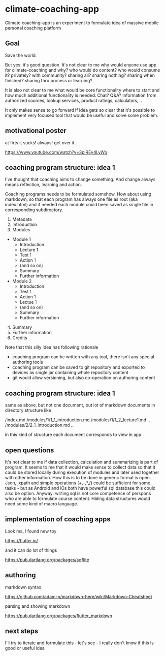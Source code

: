 # climate-coaching-app

Climate coaching-app is an experiment to formulate idea of massive mobile personal coaching platform 

## Goal

Save the world.

But yes: it's good question. It's not clear to me why would anyone use app for climate-coaching and why? who would do content? who would consume it? privately? with community? sharing all? sharing nothing? sharing when finished? sharing thru process or learning? 

It is also not clear to me what would be core functionality where to start and how much additional functionality is needed. Chat? Q&A? Information from authorized sources, lookup services, product ratings, calculators, ..

It only makes sense to go forward if idea gets so clear that it's possible to implement very focused tool that would be useful and solve some problem.

## motivational poster

at firts it sucks! always! get over it..

https://www.youtube.com/watch?v=3plREv4LyWo

## coaching program structure: idea 1

I've thought that coaching aims to change something. And change always means reflection, learning and action.

Coaching programs needs to be formulated somehow. How about using markdown, so that each program has always one file as root (aka index.html) and if needed each module could been saved as single file in corresponding subdirectory.

1. Metadata
2. Introduction
3. Modules
  * Module 1
    * Introduction
    * Lecture 1
    * Test 1
    * Action 1
    * (and so on)
    * Summary
    * Further information
  * Module 2
    * Introduction
    * Test 1
    * Action 1
    * Lectue 1
    * (and so on)
    * Summary
    * Further information
4. Summary
5. Further information
6. Credits

Note that this silly idea has following rationale
- coaching program can be written with any tool, there isn't any special authoring tools
- coaching program can be saved to git repository and exported to devices as single jar containing whole repository content
- git would allow versioning, but also co-operation on authoring content

## coaching program structure: idea 1

same as above, but not one document, but lot of markdown documents in directory structure like

/index.md
/modules/1/1_1_introduction.md 
/modules/1/1_2_lecture1.md
..
/modules/2/2_1_introduction.md
..

in this kind of structure each document corresponds to view in app

## open questions

It's not clear to me if data collection, calculation and summarizing is part of program. It seems to me that it would make sense to collect data so that it could be stored locally during execution of modules and later used together with other information. How this is to be done in generic format is open. Json, jxpath and simple operations (+,-,*,/) could be sufficient for some tasks - but as Android and iOs both have powerful sql database this could also be option. Anyway: writing sql is not core competence of perspons who are able to formulate course content. Hiding data structures would need some kind of macro language.

## implementation of coaching apps

Look ma, I found new toy

https://flutter.io/

and it can do lot of things

https://pub.dartlang.org/packages/sqflite



## authoring

markdown syntax

https://github.com/adam-p/markdown-here/wiki/Markdown-Cheatsheet

parsing and showing markdown

https://pub.dartlang.org/packages/flutter_markdown

## next steps

I'll try to iterate and formulate this - let's see - I really don't know if this is good or useful idea

